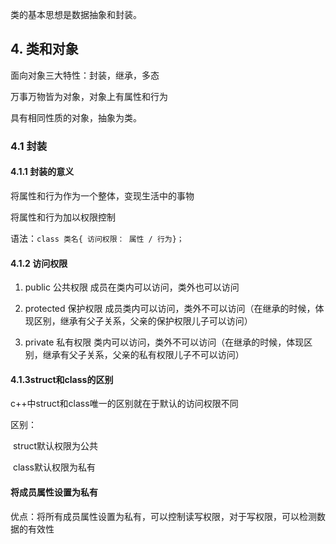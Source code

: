 类的基本思想是数据抽象和封装。

## 4. 类和对象

面向对象三大特性：封装，继承，多态

万事万物皆为对象，对象上有属性和行为

具有相同性质的对象，抽象为类。

### 4.1 封装

#### 4.1.1 封装的意义

将属性和行为作为一个整体，变现生活中的事物

将属性和行为加以权限控制

语法：`class 类名{ 访问权限： 属性 / 行为}；`



#### 4.1.2 访问权限

1.  public 公共权限     成员在类内可以访问，类外也可以访问

2.  protected 保护权限		 成员类内可以访问，类外不可以访问（在继承的时候，体现区别，继承有父子关系，父亲的保护权限儿子可以访问）

3.  private 私有权限		类内可以访问，类外不可以访问（在继承的时候，体现区别，继承有父子关系，父亲的私有权限儿子不可以访问）



#### 4.1.3struct和class的区别

c++中struct和class唯一的区别就在于默认的访问权限不同

区别：

​	struct默认权限为公共

​	class默认权限为私有

#### 将成员属性设置为私有

优点：将所有成员属性设置为私有，可以控制读写权限，对于写权限，可以检测数据的有效性